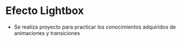 # Efecto Lightbox
- Se realiza proyecto para practicar los conocimientos adquiridos de animaciones y transiciones
